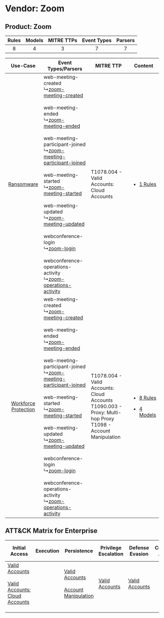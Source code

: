 Vendor: Zoom
============
Product: Zoom
-------------
| Rules | Models | MITRE TTPs | Event Types | Parsers |
|:-----:|:------:|:----------:|:-----------:|:-------:|
|   8   |   4    |     3      |      7      |    7    |

|    Use-Case    | Event Types/Parsers    | MITRE TTP    | Content    |
|:----:| ---- | ---- | ---- |
|    [Ransomware](../../../UseCases/uc_ransomware.md)    |  web-meeting-created<br> ↳[zoom-meeting-created](Ps/pC_zoommeetingcreated.md)<br><br> web-meeting-ended<br> ↳[zoom-meeting-ended](Ps/pC_zoommeetingended.md)<br><br> web-meeting-participant-joined<br> ↳[zoom-meeting-participant-joined](Ps/pC_zoommeetingparticipantjoined.md)<br><br> web-meeting-started<br> ↳[zoom-meeting-started](Ps/pC_zoommeetingstarted.md)<br><br> web-meeting-updated<br> ↳[zoom-meeting-updated](Ps/pC_zoommeetingupdated.md)<br><br> webconference-login<br> ↳[zoom-login](Ps/pC_zoomlogin.md)<br><br> webconference-operations-activity<br> ↳[zoom-operations-activity](Ps/pC_zoomoperationsactivity.md)<br> | T1078.004 - Valid Accounts: Cloud Accounts<br>    | [<ul><li>1 Rules</li></ul>](RM/r_m_zoom_zoom_Ransomware.md)    |
| [Workforce Protection](../../../UseCases/uc_workforce_protection.md) |  web-meeting-created<br> ↳[zoom-meeting-created](Ps/pC_zoommeetingcreated.md)<br><br> web-meeting-ended<br> ↳[zoom-meeting-ended](Ps/pC_zoommeetingended.md)<br><br> web-meeting-participant-joined<br> ↳[zoom-meeting-participant-joined](Ps/pC_zoommeetingparticipantjoined.md)<br><br> web-meeting-started<br> ↳[zoom-meeting-started](Ps/pC_zoommeetingstarted.md)<br><br> web-meeting-updated<br> ↳[zoom-meeting-updated](Ps/pC_zoommeetingupdated.md)<br><br> webconference-login<br> ↳[zoom-login](Ps/pC_zoomlogin.md)<br><br> webconference-operations-activity<br> ↳[zoom-operations-activity](Ps/pC_zoomoperationsactivity.md)<br> | T1078.004 - Valid Accounts: Cloud Accounts<br>T1090.003 - Proxy: Multi-hop Proxy<br>T1098 - Account Manipulation<br> | [<ul><li>8 Rules</li></ul><ul><li>4 Models</li></ul>](RM/r_m_zoom_zoom_Workforce_Protection.md) |

ATT&CK Matrix for Enterprise
----------------------------
| Initial Access                                                                                                                                             | Execution | Persistence                                                                                                                                  | Privilege Escalation                                                | Defense Evasion                                                     | Credential Access | Discovery | Lateral Movement | Collection | Command and Control                                                                                                                       | Exfiltration | Impact |
| ---------------------------------------------------------------------------------------------------------------------------------------------------------- | --------- | -------------------------------------------------------------------------------------------------------------------------------------------- | ------------------------------------------------------------------- | ------------------------------------------------------------------- | ----------------- | --------- | ---------------- | ---------- | ----------------------------------------------------------------------------------------------------------------------------------------- | ------------ | ------ |
| [Valid Accounts](https://attack.mitre.org/techniques/T1078)<br><br>[Valid Accounts: Cloud Accounts](https://attack.mitre.org/techniques/T1078/004)<br><br> |           | [Valid Accounts](https://attack.mitre.org/techniques/T1078)<br><br>[Account Manipulation](https://attack.mitre.org/techniques/T1098)<br><br> | [Valid Accounts](https://attack.mitre.org/techniques/T1078)<br><br> | [Valid Accounts](https://attack.mitre.org/techniques/T1078)<br><br> |                   |           |                  |            | [Proxy: Multi-hop Proxy](https://attack.mitre.org/techniques/T1090/003)<br><br>[Proxy](https://attack.mitre.org/techniques/T1090)<br><br> |              |        |
